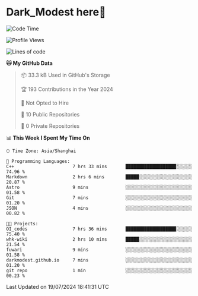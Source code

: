 # Dark_Modest here👋
<!--
<img align="left" src="https://github-readme-stats.vercel.app/api/top-langs/?username=DarkModest" height=255>
<img align="left" src="https://github-readme-stats.vercel.app/api?username=DarkModest&include_all_commits=true&count_private-true&custom_title=Dark_Modest'%20GitHub%20Stats&line_height=30&show_icons=true&hide_border=false&bg_color=ffffff&title_color=000000&icon_color=000000&text_color=463467"><br>
-->
<!--START_SECTION:waka-->
![Code Time](http://img.shields.io/badge/Code%20Time-88%20hrs%2024%20mins-blue)

![Profile Views](http://img.shields.io/badge/Profile%20Views-121-blue)

![Lines of code](https://img.shields.io/badge/From%20Hello%20World%20I%27ve%20Written-39.9%20thousand%20lines%20of%20code-blue)

**🐱 My GitHub Data** 

> 📦 33.3 kB Used in GitHub's Storage 
 > 
> 🏆 193 Contributions in the Year 2024
 > 
> 🚫 Not Opted to Hire
 > 
> 📜 10 Public Repositories 
 > 
> 🔑 0 Private Repositories 
 > 
📊 **This Week I Spent My Time On** 

```text
🕑︎ Time Zone: Asia/Shanghai

💬 Programming Languages: 
C++                      7 hrs 33 mins       ███████████████████░░░░░░   74.96 % 
Markdown                 2 hrs 6 mins        █████░░░░░░░░░░░░░░░░░░░░   20.87 % 
Astro                    9 mins              ░░░░░░░░░░░░░░░░░░░░░░░░░   01.58 % 
Git                      7 mins              ░░░░░░░░░░░░░░░░░░░░░░░░░   01.20 % 
JSON                     4 mins              ░░░░░░░░░░░░░░░░░░░░░░░░░   00.82 % 

🐱‍💻 Projects: 
OI_codes                 7 hrs 36 mins       ███████████████████░░░░░░   75.40 % 
whk-wiki                 2 hrs 10 mins       █████░░░░░░░░░░░░░░░░░░░░   21.54 % 
fuwari                   9 mins              ░░░░░░░░░░░░░░░░░░░░░░░░░   01.58 % 
darkmodest.github.io     7 mins              ░░░░░░░░░░░░░░░░░░░░░░░░░   01.20 % 
git repo                 1 min               ░░░░░░░░░░░░░░░░░░░░░░░░░   00.23 % 
```


 Last Updated on 19/07/2024 18:41:31 UTC
<!--END_SECTION:waka-->
